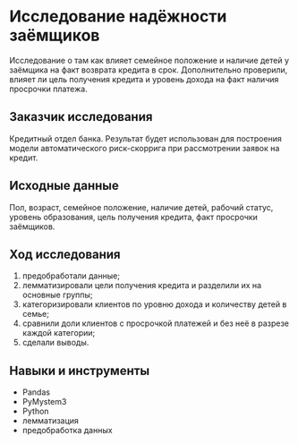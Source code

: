 # Исследование надёжности заёмщиков

Исследование о там как влияет семейное положение и наличие детей у заёмщика на факт возврата кредита в срок. Дополнительно проверили, влияет ли  цель получения кредита и уровень дохода на факт наличия просрочки платежа.

## Заказчик исследования

Кредитный отдел банка. Результат будет использован для построения модели автоматического риск-скоррига при рассмотрении заявок на кредит.

## Исходные данные

Пол, возраст, семейное положение, наличие детей, рабочий статус, уровень образования, цель получения кредита, факт просрочки заёмщиков.

## Ход исследования

1. предобработали данные;
2. лемматизировали цели получения кредита и разделили их на основные группы;
3. категоризировали клиентов по уровню дохода и количеству детей в семье;
4. сравнили доли клиентов с просрочкой платежей и без неё в разрезе каждой категории;
5. сделали выводы.

## Навыки и инструменты
   - Pandas
   - PyMystem3
   - Python
   - лемматизация
   - предобработка данных
